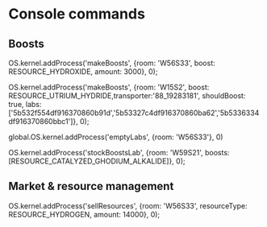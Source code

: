 # Console commands

## Boosts
OS.kernel.addProcess('makeBoosts', {room: 'W56S33', boost: RESOURCE_HYDROXIDE, amount: 3000}, 0);

OS.kernel.addProcess('makeBoosts', {room: 'W15S2', boost: RESOURCE_UTRIUM_HYDRIDE,transporter:'88_19283181', shouldBoost: true, labs:['5b532f554df916370860b91d','5b53327c4df916370860ba62','5b5336334df916370860bbc1']}, 0);

global.OS.kernel.addProcess('emptyLabs', {room: 'W56S33'}, 0)

OS.kernel.addProcess('stockBoostsLab', {room: 'W59S21', boosts: [RESOURCE_CATALYZED_GHODIUM_ALKALIDE]}, 0);


## Market & resource management
OS.kernel.addProcess('sellResources', {room: 'W56S33', resourceType: RESOURCE_HYDROGEN, amount: 14000}, 0);

